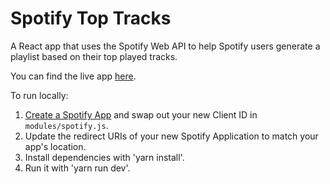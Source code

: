 # Spotify Top Tracks

A React app that uses the Spotify Web API to help Spotify users generate a playlist based on their top played tracks.

You can find the live app [here](https://spotify.albenesi.us).

To run locally:

1. [Create a Spotify App](https://developer.spotify.com/my-applications/#!/applications) and swap out your new Client ID in `modules/spotify.js`.
2. Update the redirect URIs of your new Spotify Application to match your app's location.
3. Install dependencies with 'yarn install'.
4. Run it with 'yarn run dev'.
